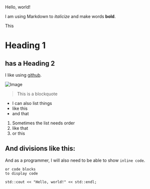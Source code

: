 Hello, world!

I am using Markdown to _italicize_ and make words __bold__.

This
# Heading 1
## has a Heading 2

I like using [github](https://github.com/).

![Image](https://github.githubassets.com/images/modules/logos_page/GitHub-Mark.png)

> This is a blockquote

* I can also list things
* like this
* and that

1. Sometimes the list needs order
2. like that
3. or this

And divisions like this:
---

And as a programmer, I will also need to be able to show `inline code`.

```
or code blocks
to display code

std::cout << "Hello, world!" << std::endl;
```

